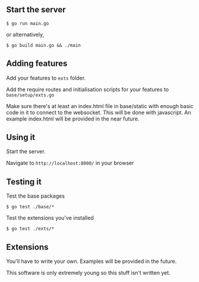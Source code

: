 Start the server
---

`$ go run main.go`

or alternatively,

`$ go build main.go && ./main`

Adding features
---

Add your features to `exts` folder.

Add the require routes and initialisation scripts for your features to
`base/setup/exts.go`

Make sure there's at least an index.html file in base/static with enough basic
code in it to connect to the websocket. This will be done with javascript.
An example index.html will be provided in the near future.

Using it
---

Start the server.

Navigate to `http://localhost:8000/` in your browser

Testing it
---

Test the base packages

`$ go test ./base/*`

Test the extensions you've installed

`$ go test ./exts/*`

Extensions
---

You'll have to write your own. Examples will be provided in the future.

This software is only extremely young so this stuff isn't written yet.
